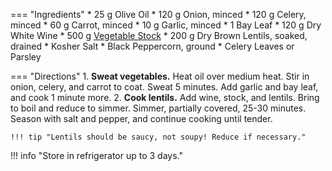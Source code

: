 === "Ingredients"
    * 25 g Olive Oil
    * 120 g Onion, minced
    * 120 g Celery, minced
    * 60 g Carrot, minced
    * 10 g Garlic, minced
    * 1 Bay Leaf
    * 120 g Dry White Wine
    * 500 g [Vegetable Stock](../soups/stocks/vegetable-stock.md)
    * 200 g Dry Brown Lentils, soaked, drained
    * Kosher Salt
    * Black Peppercorn, ground
    * Celery Leaves or Parsley

=== "Directions"
    1. **Sweat vegetables.** Heat oil over medium heat. Stir in onion, celery, and carrot to coat. Sweat 5 minutes. Add garlic and bay leaf, and cook 1 minute more.
    2. **Cook lentils.** Add wine, stock, and lentils. Bring to boil and reduce to simmer. Simmer, partially covered, 25-30 minutes. Season with salt and pepper, and continue cooking until tender.

    !!! tip "Lentils should be saucy, not soupy! Reduce if necessary."

!!! info "Store in refrigerator up to 3 days."

[^1]: {{ cite.bittman_how_to_cook_everything }} 431-432.

